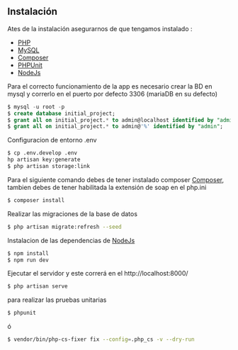 ## Instalación 

Ates de la instalación asegurarnos de que tengamos instalado :
- [PHP](https://www.php.net/downloads) 
- [MySQL](https://www.mysql.com/downloads/)
- [Composer](https://getcomposer.org/doc/00-intro.md) 
- [PHPUnit](https://phpunit.readthedocs.io/es/latest/installation.html)
- [NodeJs](https://nodejs.org/es/)

Para el correcto funcionamiento de la app es necesario crear la BD en mysql y correrlo en el puerto por defecto 3306
(mariaDB en su defecto)
```sql
$ mysql -u root -p
$ create database initial_project;
$ grant all on initial_project.* to admin@localhost identified by "admin";
$ grant all on initial_project.* to admin@'%' identified by "admin";
```
Configuracion de entorno .env
```sh
$ cp .env.develop .env
hp artisan key:generate
$ php artisan storage:link
```
Para el siguiente comando debes de tener instalado composer [Composer](https://getcomposer.org/doc/00-intro.md), tambien debes de tener habilitada la extensión de soap en el php.ini 
```sh 
$ composer install
```
Realizar las migraciones de la base de datos 
```sh
$ php artisan migrate:refresh --seed
```
Instalacion de las dependencias de [NodeJs](https://nodejs.org/es/)

```sh
$ npm install
$ npm run dev
```

Ejecutar el servidor y este correrá en el http://localhost:8000/
```sh
$ php artisan serve
```
para realizar las pruebas unitarias
```sh
$ phpunit
```
ó
```sh
$ vendor/bin/php-cs-fixer fix --config=.php_cs -v --dry-run
```
